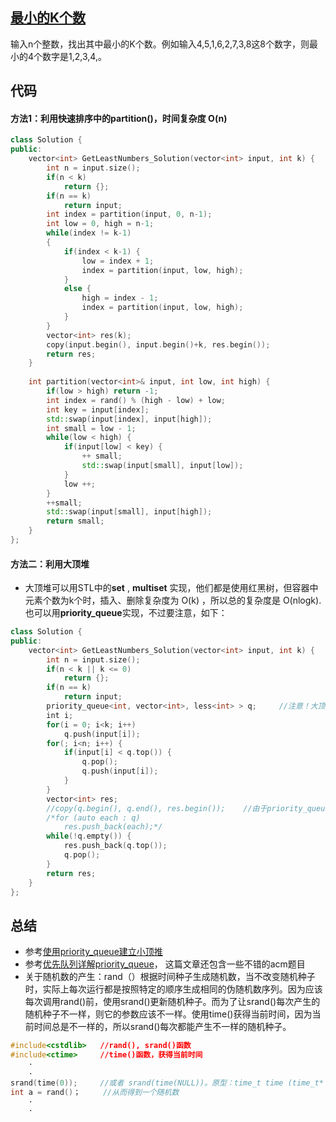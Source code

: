 ## [最小的K个数](https://www.nowcoder.com/questionTerminal/6a296eb82cf844ca8539b57c23e6e9bf)
输入n个整数，找出其中最小的K个数。例如输入4,5,1,6,2,7,3,8这8个数字，则最小的4个数字是1,2,3,4,。

## 代码
#### 方法1：利用快速排序中的partition()，时间复杂度 O(n)
```C++
class Solution {
public:
    vector<int> GetLeastNumbers_Solution(vector<int> input, int k) {
        int n = input.size();
        if(n < k)
            return {};
        if(n == k)
            return input;
        int index = partition(input, 0, n-1);
        int low = 0, high = n-1;
        while(index != k-1)
        {
            if(index < k-1) {
                low = index + 1;
                index = partition(input, low, high);
            }
            else {
                high = index - 1;
                index = partition(input, low, high);
            }
        }
        vector<int> res(k);
        copy(input.begin(), input.begin()+k, res.begin());
        return res;
    }
    
    int partition(vector<int>& input, int low, int high) {
        if(low > high) return -1;
        int index = rand() % (high - low) + low;
        int key = input[index];
        std::swap(input[index], input[high]);
        int small = low - 1;
        while(low < high) {
            if(input[low] < key) {
                ++ small;
                std::swap(input[small], input[low]);
            }
            low ++;
        }
        ++small;
        std::swap(input[small], input[high]);
        return small;
    }
};
```

#### 方法二：利用大顶堆
* 大顶堆可以用STL中的**set** , **multiset** 实现，他们都是使用红黑树，但容器中元素个数为k个时，插入、删除复杂度为 O(k) ，所以总的复杂度是 O(nlogk). 也可以用**priority_queue**实现，不过要注意，如下：
```C++
class Solution {
public:
    vector<int> GetLeastNumbers_Solution(vector<int> input, int k) {
        int n = input.size();
        if(n < k || k <= 0)
            return {};
        if(n == k)
            return input;
        priority_queue<int, vector<int>, less<int> > q;     //注意！大顶堆用less，小顶堆用greater！！！
        int i;
        for(i = 0; i<k; i++)
            q.push(input[i]);
        for(; i<n; i++) {
            if(input[i] < q.top()) {
                q.pop();
                q.push(input[i]);
            }
        }
        vector<int> res;
        //copy(q.begin(), q.end(), res.begin());    //由于priority_queue没有迭代器，所以这些注释掉的方法都不能用
        /*for (auto each : q)
            res.push_back(each);*/
        while(!q.empty()) {
            res.push_back(q.top());
            q.pop();
        }
        return res;
    }
};
```

## 总结
* 参考[使用priority_queue建立小顶推](http://blog.csdn.net/trochiluses/article/details/39589879)
* 参考[优先队列详解priority_queue](https://www.cnblogs.com/Mimick/p/6028654.html)， 这篇文章还包含一些不错的acm题目
* 关于随机数的产生：rand（）根据时间种子生成随机数，当不改变随机种子时，实际上每次运行都是按照特定的顺序生成相同的伪随机数序列。因为应该每次调用rand()前，使用srand()更新随机种子。而为了让srand()每次产生的随机种子不一样，则它的参数应该不一样。使用time()获得当前时间，因为当前时间总是不一样的，所以srand()每次都能产生不一样的随机种子。
```C++
#include<cstdlib>   //rand(), srand()函数
#include<ctime>     //time()函数，获得当前时间
    ·
    ·
srand(time(0));     //或者 srand(time(NULL))。原型：time_t time (time_t* timer); time（）的参数是一个time_t* 指针，若不为0或者NULL，就会把时间值写到指针所指的内存。
int a = rand()；     //从而得到一个随机数
    ·
    ·
```

